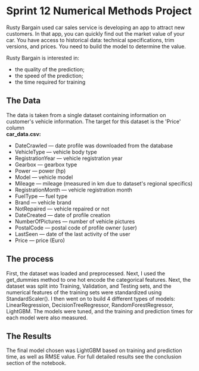 # Sprint 12 Numerical Methods Project
Rusty Bargain used car sales service is developing an app to attract new customers. In that app, you can quickly find out the market value of your car. You have access to historical data: technical specifications, trim versions, and prices. You need to build the model to determine the value. 

Rusty Bargain is interested in:

- the quality of the prediction;
- the speed of the prediction;
- the time required for training

## The Data
The data is taken from a single dataset containing information on customer's vehicle information. The target for this dataset is the 'Price' column\
**car_data.csv:**
- DateCrawled — date profile was downloaded from the database
- VehicleType — vehicle body type
- RegistrationYear — vehicle registration year
- Gearbox — gearbox type
- Power — power (hp)
- Model — vehicle model
- Mileage — mileage (measured in km due to dataset's regional specifics)
- RegistrationMonth — vehicle registration month
- FuelType — fuel type
- Brand — vehicle brand
- NotRepaired — vehicle repaired or not
- DateCreated — date of profile creation
- NumberOfPictures — number of vehicle pictures
- PostalCode — postal code of profile owner (user)
- LastSeen — date of the last activity of the user
- Price — price (Euro)

## The process
First, the dataset was loaded and preprocessed. Next, I used the get_dummies method to one hot encode the categorical features. Next, the dataset was split into Training, Validation, and Testing sets, and the numerical features of the training sets were standardized using StandardScaler(). I then went on to build 4 different types of models: LinearRegression, DecisionTreeRegressor, RandomForestRegressor, LightGBM. The models were tuned, and the training and prediction times for each model were also measured. 

## The Results
The final model chosen was LightGBM based on training and prediction time, as well as RMSE value. For full detailed results see the conclusion section of the notebook. 